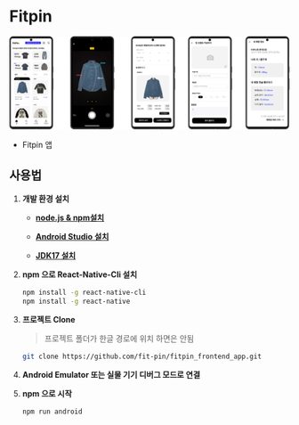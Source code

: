 # Fitpin

![AppPreView](./.github/res/AppPreView.png)

- Fitpin 앱


## 사용법

1. **개발 환경 설치**

   - [**node.js & npm설치**](https://nodejs.org/en)
   
   - [**Android Studio 설치**](https://developer.android.com/studio?gad_source=1&gclid=CjwKCAiAxea5BhBeEiwAh4t5K2uYb2RMJtf7epeSj27TD3_oIIe3RKgxoxf6m-DChUYkkzNQCBLyYBoCBqsQAvD_BwE&gclsrc=aw.ds&hl=ko)


   - [**JDK17 설치**](https://www.oracle.com/java/technologies/javase/jdk17-archive-downloads.html)

2. **npm 으로 React-Native-Cli 설치**

   ```bash
   npm install -g react-native-cli
   npm install -g react-native
   ```

3. **프로젝트 Clone**

   > 프로젝트 폴더가 한글 경로에 위치 하면은 안됨

   ```bash
   git clone https://github.com/fit-pin/fitpin_frontend_app.git
   ```

5. **Android Emulator 또는 실물 기기 디버그 모드로 연결**

4. **npm 으로 시작**

   ```bash
   npm run android
   ```